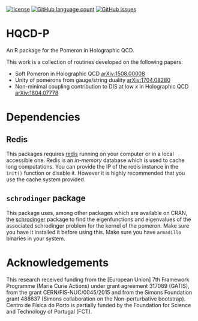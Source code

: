 [![license](https://img.shields.io/github/license/rcarcasses/HQCD-P.svg)]()
[![GitHub language count](https://img.shields.io/github/languages/count/rcarcasses/HQCD-P.svg)]()
[![GitHub issues](https://img.shields.io/github/issues/rcarcasses/HQCD-P.svg)]()


# HQCD-P
An R package for the Pomeron in Holographic QCD.

This work is a collection of routines developed on the following papers:
- Soft Pomeron in Holographic QCD [arXiv:1508.00008](https://arxiv.org/abs/1508.00008)
- Unity of pomerons from gauge/string duality [arXiv:1704.08280](https://arxiv.org/abs/1704.08280)
- Non-minimal coupling contribution to DIS at low $x$ in Holographic QCD [arXiv:1804.07778](https://arxiv.org/abs/1804.07778)

# Dependencies

## Redis
This packages requires [redis](https://redis.io/) running on your computer or in a local accessible one. Redis is an *in-memory* database which is used to cache long computations. You can provide the IP of the redis instance in the `init()` function or disable it. However it is highly recommended that you use the cache system provided.

## `schrodinger` package
This package uses, among other packages which are available on CRAN, the [schrodinger](https://github.com/rcarcasses/schrodinger) package to find the eigenfunctions and eigenvalues of the associated schrodinger problem for the kernel of the pomeron. Make sure you have it installed it before using this. Make sure you have `armadillo` binaries in your system.

# Acknowledgements
This research received funding from the [European Union] 7th Framework Programme (Marie Curie Actions) under grant agreement 317089 (GATIS), from the grant CERN/FIS-NUC/0045/2015 and from the Simons Foundation grant 488637 (Simons collaboration on the Non-perturbative bootstrap). Centro de Física do Porto is partially funded by the Foundation for Science
and Technology of Portugal (FCT).
